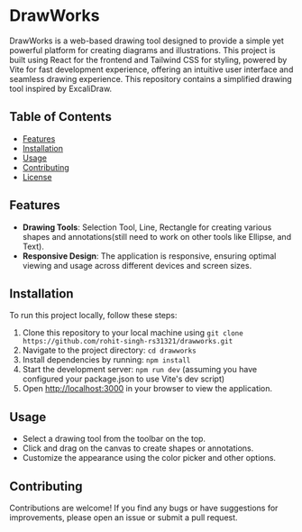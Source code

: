 # DrawWorks

DrawWorks is a web-based drawing tool designed to provide a simple yet powerful platform for creating diagrams and illustrations. This project is built using React for the frontend and Tailwind CSS for styling, powered by Vite for fast development experience, offering an intuitive user interface and seamless drawing experience.
This repository contains a simplified drawing tool inspired by ExcaliDraw.
## Table of Contents

- [Features](#features)
- [Installation](#installation)
- [Usage](#usage)
- [Contributing](#contributing)
- [License](#license)

## Features

- **Drawing Tools**: Selection Tool, Line, Rectangle for creating various shapes and annotations(still need to work on other tools like Ellipse, and Text).
- **Responsive Design**: The application is responsive, ensuring optimal viewing and usage across different devices and screen sizes.

## Installation

To run this project locally, follow these steps:

1. Clone this repository to your local machine using `git clone https://github.com/rohit-singh-rs31321/drawworks.git`
2. Navigate to the project directory: `cd drawworks`
3. Install dependencies by running: `npm install`
4. Start the development server: `npm run dev` (assuming you have configured your package.json to use Vite's dev script)
5. Open [http://localhost:3000](http://localhost:3000) in your browser to view the application.

## Usage

- Select a drawing tool from the toolbar on the top.
- Click and drag on the canvas to create shapes or annotations.
- Customize the appearance using the color picker and other options.

## Contributing

Contributions are welcome! If you find any bugs or have suggestions for improvements, please open an issue or submit a pull request.


